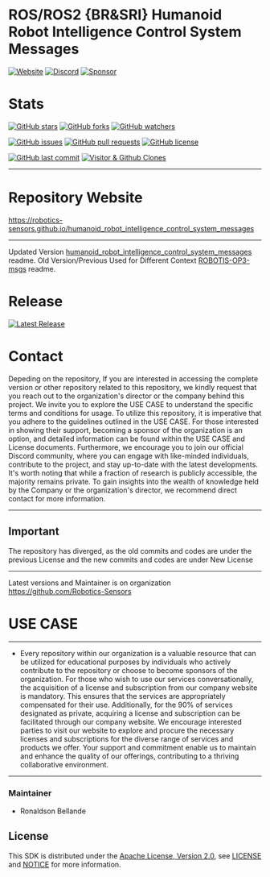 # ROS/ROS2 {BR&SRI} Humanoid Robot Intelligence Control System Messages

[![Website](https://img.shields.io/badge/Visit%20our-Website-0099cc?style=for-the-badge)](https://robotics-sensors.github.io)
[![Discord](https://img.shields.io/badge/Join%20our-Discord-7289DA?logo=discord&style=for-the-badge)](https://discord.gg/Yc72nd4w)
[![Sponsor](https://img.shields.io/badge/Sponsor-Robotics%20Sensors%20Research-red?style=for-the-badge&logo=github)](https://github.com/sponsors/Robotics-Sensors)

# Stats
[![GitHub stars](https://img.shields.io/github/stars/Robotics-Sensors/humanoid_robot_intelligence_control_system_messages.svg?style=social)](https://github.com/Robotics-Sensors/humanoid_robot_intelligence_control_system_messages/stargazers)
[![GitHub forks](https://img.shields.io/github/forks/Robotics-Sensors/humanoid_robot_intelligence_control_system_messages.svg?style=social)](https://github.com/Robotics-Sensors/humanoid_robot_intelligence_control_system_messages/network)
[![GitHub watchers](https://img.shields.io/github/watchers/Robotics-Sensors/humanoid_robot_intelligence_control_system_messages.svg?style=social)](https://github.com/Robotics-Sensors/humanoid_robot_intelligence_control_system_messages/watchers)

[![GitHub issues](https://img.shields.io/github/issues/Robotics-Sensors/humanoid_robot_intelligence_control_system_messages.svg)](https://github.com/Robotics-Sensors/humanoid_robot_intelligence_control_system_messages/issues)
[![GitHub pull requests](https://img.shields.io/github/issues-pr/Robotics-Sensors/humanoid_robot_intelligence_control_system_messages.svg)](https://github.com/Robotics-Sensors/humanoid_robot_intelligence_control_system_messages/pulls)
[![GitHub license](https://img.shields.io/github/license/Robotics-Sensors/humanoid_robot_intelligence_control_system_messages.svg)](https://github.com/Robotics-Sensors/humanoid_robot_intelligence_control_system_messages/blob/main/LICENSE)

[![GitHub last commit](https://img.shields.io/github/last-commit/Robotics-Sensors/humanoid_robot_intelligence_control_system_messages.svg)](https://github.com/Robotics-Sensors/humanoid_robot_intelligence_control_system_messages/commits)
[![Visitor & Github Clones](https://img.shields.io/badge/dynamic/json?color=2e8b57&label=Visitor%20%26%20GitHub%20Clones&query=$.count&url=https://api.github.com/repos/Robotics-Sensors/humanoid_robot_intelligence_control_system_messages/traffic)](https://github.com/Robotics-Sensors/humanoid_robot_intelligence_control_system_messages)

--------------------------------------------------------------------------------------------------------
# Repository Website
https://robotics-sensors.github.io/humanoid_robot_intelligence_control_system_messages

--------------------------------------------------------------------------------------------------------
Updated Version [humanoid_robot_intelligence_control_system_messages](https://github.com/Robotics-Sensors/humanoid_robot_intelligence_control_system_messages) readme.
Old Version/Previous Used for Different Context [ROBOTIS-OP3-msgs](https://github.com/ROBOTIS-GIT/ROBOTIS-OP3-msgs) readme.

# Release
[![Latest Release](https://img.shields.io/github/v/release/Robotics-Sensors/humanoid_robot_intelligence_control_system_tools?style=for-the-badge&color=yellow)](https://github.com/Robotics-Sensors/humanoid_robot_intelligence_control_system_messages/releases/)

# Contact
Depeding on the repository, If you are interested in accessing the complete version or other repository related to this repository, we kindly request that you reach out to the organization's director or the company behind this project. We invite you to explore the USE CASE to understand the specific terms and conditions for usage. To utilize this repository, it is imperative that you adhere to the guidelines outlined in the USE CASE. For those interested in showing their support, becoming a sponsor of the organization is an option, and detailed information can be found within the USE CASE and License documents. Furthermore, we encourage you to join our official Discord community, where you can engage with like-minded individuals, contribute to the project, and stay up-to-date with the latest developments. It's worth noting that while a fraction of research is publicly accessible, the majority remains private. To gain insights into the wealth of knowledge held by the Company or the organization's director, we recommend direct contact for more information.

--------------------------------------------------------------------------------------------------------
## Important
The repository has diverged, as the old commits and codes are under the previous License and
the new commits and codes are under New License

--------------------------------------------------------------------------------------------------------
Latest versions and Maintainer is on organization https://github.com/Robotics-Sensors


# USE CASE
--------------------------------------------------------------------------------------------------------
* Every repository within our organization is a valuable resource that can be utilized for educational purposes by individuals who actively contribute to the repository or choose to become sponsors of the organization. For those who wish to use our services conversationally, the acquisition of a license and subscription from our company website is mandatory. This ensures that the services are appropriately compensated for their use. Additionally, for the 90% of services designated as private, acquiring a license and subscription can be facilitated through our company website. We encourage interested parties to visit our website to explore and procure the necessary licenses and subscriptions for the diverse range of services and products we offer. Your support and commitment enable us to maintain and enhance the quality of our offerings, contributing to a thriving collaborative environment.
--------------------------------------------------------------------------------------------------------

### Maintainer
* Ronaldson Bellande

## License
This SDK is distributed under the [Apache License, Version 2.0](https://www.apache.org/licenses/LICENSE-2.0), see [LICENSE](https://github.com/Robotics-Sensors/humanoid_robot_intelligence_control_system_messages/blob/main/LICENSE) and [NOTICE](https://github.com/Robotics-Sensors/humanoid_robot_intelligence_control_system_messages/blob/main/LICENSE) for more information.
